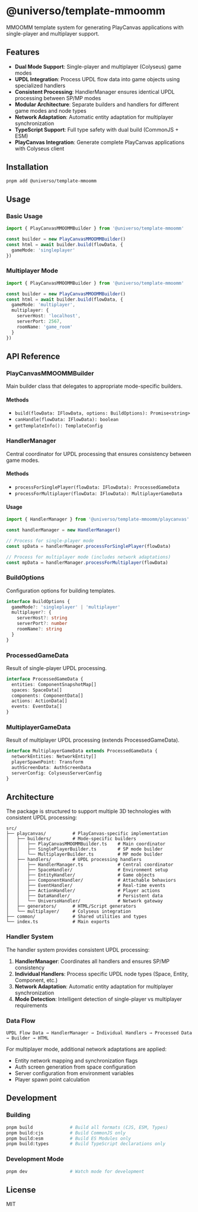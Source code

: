 # @universo/template-mmoomm

MMOOMM template system for generating PlayCanvas applications with single-player and multiplayer support.

## Features

- **Dual Mode Support**: Single-player and multiplayer (Colyseus) game modes
- **UPDL Integration**: Process UPDL flow data into game objects using specialized handlers
- **Consistent Processing**: HandlerManager ensures identical UPDL processing between SP/MP modes
- **Modular Architecture**: Separate builders and handlers for different game modes and node types
- **Network Adaptation**: Automatic entity adaptation for multiplayer synchronization
- **TypeScript Support**: Full type safety with dual build (CommonJS + ESM)
- **PlayCanvas Integration**: Generate complete PlayCanvas applications with Colyseus client

## Installation

```bash
pnpm add @universo/template-mmoomm
```

## Usage

### Basic Usage

```typescript
import { PlayCanvasMMOOMMBuilder } from '@universo/template-mmoomm'

const builder = new PlayCanvasMMOOMMBuilder()
const html = await builder.build(flowData, {
  gameMode: 'singleplayer'
})
```

### Multiplayer Mode

```typescript
import { PlayCanvasMMOOMMBuilder } from '@universo/template-mmoomm'

const builder = new PlayCanvasMMOOMMBuilder()
const html = await builder.build(flowData, {
  gameMode: 'multiplayer',
  multiplayer: {
    serverHost: 'localhost',
    serverPort: 2567,
    roomName: 'game_room'
  }
})
```

## API Reference

### PlayCanvasMMOOMMBuilder

Main builder class that delegates to appropriate mode-specific builders.

#### Methods

- `build(flowData: IFlowData, options: BuildOptions): Promise<string>`
- `canHandle(flowData: IFlowData): boolean`
- `getTemplateInfo(): TemplateConfig`

### HandlerManager

Central coordinator for UPDL processing that ensures consistency between game modes.

#### Methods

- `processForSinglePlayer(flowData: IFlowData): ProcessedGameData`
- `processForMultiplayer(flowData: IFlowData): MultiplayerGameData`

#### Usage

```typescript
import { HandlerManager } from '@universo/template-mmoomm/playcanvas'

const handlerManager = new HandlerManager()

// Process for single-player mode
const spData = handlerManager.processForSinglePlayer(flowData)

// Process for multiplayer mode (includes network adaptations)
const mpData = handlerManager.processForMultiplayer(flowData)
```

### BuildOptions

Configuration options for building templates.

```typescript
interface BuildOptions {
  gameMode?: 'singleplayer' | 'multiplayer'
  multiplayer?: {
    serverHost?: string
    serverPort?: number
    roomName?: string
  }
}
```

### ProcessedGameData

Result of single-player UPDL processing.

```typescript
interface ProcessedGameData {
  entities: ComponentSnapshotMap[]
  spaces: SpaceData[]
  components: ComponentData[]
  actions: ActionData[]
  events: EventData[]
}
```

### MultiplayerGameData

Result of multiplayer UPDL processing (extends ProcessedGameData).

```typescript
interface MultiplayerGameData extends ProcessedGameData {
  networkEntities: NetworkEntity[]
  playerSpawnPoint: Transform
  authScreenData: AuthScreenData
  serverConfig: ColyseusServerConfig
}
```

## Architecture

The package is structured to support multiple 3D technologies with consistent UPDL processing:

```
src/
├── playcanvas/          # PlayCanvas-specific implementation
│   ├── builders/        # Mode-specific builders
│   │   ├── PlayCanvasMMOOMMBuilder.ts    # Main coordinator
│   │   ├── SinglePlayerBuilder.ts        # SP mode builder
│   │   └── MultiplayerBuilder.ts         # MP mode builder
│   ├── handlers/        # UPDL processing handlers
│   │   ├── HandlerManager.ts             # Central coordinator
│   │   ├── SpaceHandler/                 # Environment setup
│   │   ├── EntityHandler/                # Game objects
│   │   ├── ComponentHandler/             # Attachable behaviors
│   │   ├── EventHandler/                 # Real-time events
│   │   ├── ActionHandler/                # Player actions
│   │   ├── DataHandler/                  # Persistent data
│   │   └── UniversoHandler/              # Network gateway
│   ├── generators/      # HTML/Script generators
│   └── multiplayer/     # Colyseus integration
├── common/              # Shared utilities and types
└── index.ts             # Main exports
```

### Handler System

The handler system provides consistent UPDL processing:

1. **HandlerManager**: Coordinates all handlers and ensures SP/MP consistency
2. **Individual Handlers**: Process specific UPDL node types (Space, Entity, Component, etc.)
3. **Network Adaptation**: Automatic entity adaptation for multiplayer synchronization
4. **Mode Detection**: Intelligent detection of single-player vs multiplayer requirements

### Data Flow

```
UPDL Flow Data → HandlerManager → Individual Handlers → Processed Data → Builder → HTML
```

For multiplayer mode, additional network adaptations are applied:
- Entity network mapping and synchronization flags
- Auth screen generation from space configuration
- Server configuration from environment variables
- Player spawn point calculation

## Development

### Building

```bash
pnpm build              # Build all formats (CJS, ESM, Types)
pnpm build:cjs          # Build CommonJS only
pnpm build:esm          # Build ES Modules only
pnpm build:types        # Build TypeScript declarations only
```

### Development Mode

```bash
pnpm dev                # Watch mode for development
```

## License

MIT
